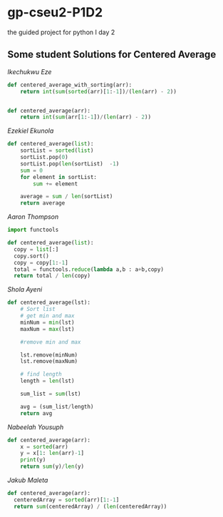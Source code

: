 # gp-cseu2-P1D2
the guided project for python I day 2

## Some student Solutions for Centered Average
*Ikechukwu Eze*
```python
def centered_average_with_sorting(arr):
    return int(sum(sorted(arr)[1:-1])/(len(arr) - 2))


def centered_average(arr):
    return int(sum(arr[1:-1])/(len(arr) - 2))
```


*Ezekiel Ekunola*
```python
def centered_average(list):
    sortList = sorted(list)
    sortList.pop(0)
    sortList.pop(len(sortList)  -1)
    sum = 0
    for element in sortList:
        sum += element

    average = sum / len(sortList)
    return average
```


*Aaron Thompson*
```python
import functools 

def centered_average(list):
  copy = list[:]
  copy.sort()
  copy = copy[1:-1]
  total = functools.reduce(lambda a,b : a+b,copy)
  return total / len(copy)
```


*Shola Ayeni*
```python
def centered_average(lst):
    # Sort list
    # get min and max
    minNum = min(lst)
    maxNum = max(lst)

    #remove min and max

    lst.remove(minNum)
    lst.remove(maxNum)

    # find length
    length = len(lst)

    sum_list = sum(lst)

    avg = (sum_list/length)
    return avg
```


*Nabeelah Yousuph*
```python
def centered_average(arr):
    x = sorted(arr)
    y = x[1: len(arr)-1]
    print(y)
    return sum(y)/len(y)
```


*Jakub Maleta*
```python
def centered_average(arr):
  centeredArray = sorted(arr)[1:-1]
  return sum(centeredArray) / (len(centeredArray))
```


